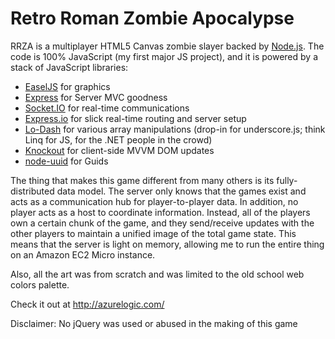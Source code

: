# Retro Roman Zombie Apocalypse

RRZA is a multiplayer HTML5 Canvas zombie slayer backed by [Node.js](http://nodejs.org/). The code is 100% JavaScript (my first major JS project), and it is powered by a stack of JavaScript libraries:
* [EaselJS](http://www.createjs.com/#!/EaselJS) for graphics
* [Express](http://expressjs.com/) for Server MVC goodness
* [Socket.IO](http://socket.io/) for real-time communications
* [Express.io](http://express-io.org/) for slick real-time routing and server setup
* [Lo-Dash](http://lodash.com/) for various array manipulations (drop-in for underscore.js; think Linq for JS, for the .NET people in the crowd)
* [Knockout](http://knockoutjs.com/) for client-side MVVM DOM updates
* [node-uuid](https://github.com/broofa/node-uuid) for Guids

The thing that makes this game different from many others is its fully-distributed data model. The server only knows that the games exist and acts as a communication hub for player-to-player data. In addition, no player acts as a host to coordinate information. Instead, all of the players own a certain chunk of the game, and they send/receive updates with the other players to maintain a unified image of the total game state. This means that the server is light on memory, allowing  me to run the entire thing on an Amazon EC2 Micro instance.

Also, all the art was from scratch and was limited to the old school web colors palette.

Check it out at http://azurelogic.com/

Disclaimer: No jQuery was used or abused in the making of this game
